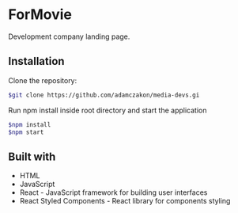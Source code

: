 # ForMovie

Development company landing page.

## Installation

 Clone the repository:

```sh
$git clone https://github.com/adamczakon/media-devs.gi
```
Run npm install inside root directory and start the application

```sh
$npm install
$npm start
```

## Built with

* HTML
* JavaScript
* React - JavaScript framework for building user interfaces
* React Styled Components - React library for components styling

